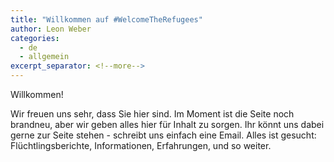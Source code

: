 ```yaml
---
title: "Willkommen auf #WelcomeTheRefugees"
author: Leon Weber
categories:
  - de
  - allgemein
excerpt_separator: <!--more-->
---
```


Willkommen!

Wir freuen uns sehr, dass Sie hier sind. Im Moment ist die Seite noch brandneu, aber wir geben alles hier für Inhalt zu sorgen. Ihr könnt uns dabei gerne zur Seite stehen - schreibt uns einfach eine Email. Alles ist gesucht: Flüchtlingsberichte, Informationen, Erfahrungen, und so weiter.

<!--more-->
